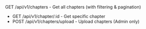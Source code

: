 GET /api/v1/chapters - Get all chapters (with filtering & pagination)
* GET /api/v1/chapter/:id - Get specific chapter
* POST /api/v1/chapters/upload - Upload chapters (Admin only)